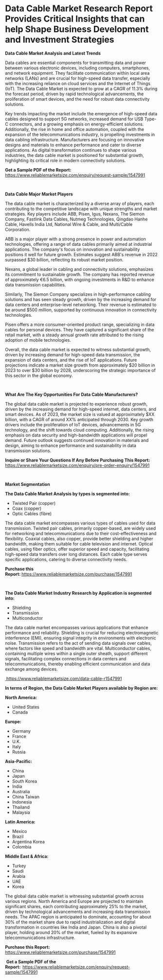 <p><h1>Data Cable Market Research Report Provides Critical Insights that can help Shape Business Development and Investment Strategies</h1></p><p><strong>Data Cable Market Analysis and Latest Trends</strong></p>
<p><p>Data cables are essential components for transmitting data and power between various electronic devices, including computers, smartphones, and network equipment. They facilitate communication within local area networks (LANs) and are crucial for high-speed data transfer, especially with the increasing reliance on cloud services and the Internet of Things (IoT). The Data Cable Market is expected to grow at a CAGR of 11.3% during the forecast period, driven by rapid technological advancements, the proliferation of smart devices, and the need for robust data connectivity solutions.</p><p>Key trends impacting the market include the emergence of high-speed data cables designed to support 5G networks, increased demand for USB Type-C connectors, and a growing emphasis on energy-efficient solutions. Additionally, the rise in home and office automation, coupled with the expansion of the telecommunications industry, is propelling investments in data cabling infrastructure. Manufacturers are focusing on innovative designs and materials to enhance performance and cater to diverse applications. As digital transformation continues to shape various industries, the data cable market is positioned for substantial growth, highlighting its critical role in modern connectivity solutions.</p></p>
<p><strong>Get a Sample PDF of the Report:&nbsp;</strong> <a href="https://www.reliablemarketsize.com/enquiry/request-sample/1547991?utm_campaign=2478&utm_medium=2&utm_source=Github&utm_content=ia&utm_term=15042025&utm_id=data-cable">https://www.reliablemarketsize.com/enquiry/request-sample/1547991</a></p>
<p>&nbsp;</p>
<p><strong>Data Cable Major Market Players</strong></p>
<p><p>The data cable market is characterized by a diverse array of players, each contributing to the competitive landscape with unique strengths and market strategies. Key players include ABB, Pisen, Igus, Nexans, The Siemon Company, Fastlink Data Cables, Nutmeg Technologies, Qingdao Hanhe Cable, Havells India Ltd, National Wire & Cable, and Multi/Cable Corporation.</p><p>ABB is a major player with a strong presence in power and automation technologies, offering a range of data cables primarily aimed at industrial applications. The company's focus on innovation and sustainability positions it well for future growth. Estimates suggest ABB's revenue in 2022 surpassed $30 billion, reflecting its robust market position.</p><p>Nexans, a global leader in cabling and connectivity solutions, emphasizes its commitment to sustainable growth. The company has reported revenue of approximately €6.5 billion, with ongoing investments in R&D to enhance data transmission capabilities.</p><p>Similarly, The Siemon Company specializes in high-performance cabling solutions and has seen steady growth, driven by the increasing demand for data centers and enterprise-level networking. Their revenue is estimated to be around $500 million, supported by continuous innovation in connectivity technologies.</p><p>Pisen offers a more consumer-oriented product range, specializing in data cables for personal devices. They have captured a significant share of the retail market, with a steady annual growth rate attributed to the rising adoption of mobile technologies.</p><p>Overall, the data cable market is expected to witness substantial growth, driven by increasing demand for high-speed data transmission, the expansion of data centers, and the rise of IoT applications. Future projections indicate a market size growth from approximately $20 billion in 2023 to over $30 billion by 2028, underscoring the strategic importance of this sector in the global economy.</p></p>
<p>&nbsp;</p>
<p><strong>What Are The Key Opportunities For Data Cable Manufacturers?</strong></p>
<p><p>The global data cable market is projected to experience robust growth, driven by the increasing demand for high-speed internet, data centers, and smart devices. As of 2023, the market size is valued at approximately $XX billion, with a CAGR of around XX% anticipated through 2030. Key growth drivers include the proliferation of IoT devices, advancements in 5G technology, and the shift towards cloud computing. Additionally, the rising emphasis on data security and high-bandwidth applications will propel demand. Future outlook suggests continued innovation in materials and design, aiming to enhance performance and sustainability in data transmission solutions.</p></p>
<p><strong>Inquire or Share Your Questions If Any Before Purchasing This Report:</strong> <a href="https://www.reliablemarketsize.com/enquiry/pre-order-enquiry/1547991?utm_campaign=2478&utm_medium=2&utm_source=Github&utm_content=ia&utm_term=15042025&utm_id=data-cable">https://www.reliablemarketsize.com/enquiry/pre-order-enquiry/1547991</a></p>
<p>&nbsp;</p>
<p><strong>Market Segmentation</strong></p>
<p><strong>The Data Cable Market Analysis by types is segmented into:</strong></p>
<p><ul><li>Twisted Pair (copper)</li><li>Coax (copper)</li><li>Optic Cables (fibre)</li></ul></p>
<p><p>The data cable market encompasses various types of cables used for data transmission. Twisted pair cables, primarily copper-based, are widely used for networking and telecommunications due to their cost-effectiveness and flexibility. Coaxial cables, also copper, provide better shielding and higher bandwidth, making them suitable for cable television and internet. Optical cables, using fiber optics, offer superior speed and capacity, facilitating high-speed data transfers over long distances. Each cable type serves specific applications, catering to diverse connectivity needs.</p></p>
<p><strong>Purchase this Report:&nbsp;</strong><a href="https://www.reliablemarketsize.com/purchase/1547991?utm_campaign=2478&utm_medium=2&utm_source=Github&utm_content=ia&utm_term=15042025&utm_id=data-cable">https://www.reliablemarketsize.com/purchase/1547991</a></p>
<p>&nbsp;</p>
<p><strong>The Data Cable Market Industry Research by Application is segmented into:</strong></p>
<p><ul><li>Shielding</li><li>Transmission</li><li>Multiconductor</li></ul></p>
<p><p>The data cable market encompasses various applications that enhance performance and reliability. Shielding is crucial for reducing electromagnetic interference (EMI), ensuring signal integrity in environments with electronic noise. Transmission refers to the act of sending data signals over cables, where factors like speed and bandwidth are vital. Multiconductor cables, containing multiple wires within a single outer sheath, support different signals, facilitating complex connections in data centers and telecommunications, thereby enabling efficient communication and data exchange among devices.</p></p>
<p><a href="https://www.reliablemarketsize.com/data-cable-r1547991?utm_campaign=2478&utm_medium=2&utm_source=Github&utm_content=ia&utm_term=15042025&utm_id=data-cable">&nbsp;https://www.reliablemarketsize.com/data-cable-r1547991</a></p>
<p><strong>In terms of Region, the Data Cable Market Players available by Region are:</strong></p>
<p>
    <p> <strong> North America: </strong>
        <ul>
            <li>United States</li>
            <li>Canada</li>
        </ul>
        </p> 
    <p> <strong> Europe: </strong>
        <ul>
            <li>Germany</li>
            <li>France</li>
            <li>U.K.</li>
            <li>Italy</li>
            <li>Russia</li>
        </ul>
        </p> 
    <p> <strong> Asia-Pacific: </strong>
        <ul>
            <li>China</li>
            <li>Japan</li>
            <li>South Korea</li>
            <li>India</li>
            <li>Australia</li>
            <li>China Taiwan</li>
            <li>Indonesia</li>
            <li>Thailand</li>
            <li>Malaysia</li>
        </ul>
        </p> 
    <p> <strong> Latin America: </strong>
        <ul>
            <li>Mexico</li>
            <li>Brazil</li>
            <li>Argentina Korea</li>
            <li>Colombia</li>
        </ul>
        </p> 
    <p> <strong> Middle East & Africa: </strong>
        <ul>
            <li>Turkey</li>
            <li>Saudi</li>
            <li>Arabia</li>
            <li>UAE</li>
            <li>Korea</li>
        </ul>
    </p>
    </p>
<p><p>The global data cable market is witnessing substantial growth across various regions. North America and Europe are projected to maintain significant shares, each contributing approximately 25% to the market, driven by technological advancements and increasing data transmission needs. The APAC region is anticipated to dominate, accounting for about 30% of the market share due to rapid industrialization and digital transformation in countries like India and Japan. China is also a pivotal player, holding around 20% of the market, fueled by its expansive telecommunications infrastructure.</p></p>
<p><strong>Purchase this Report: </strong><a href="https://www.reliablemarketsize.com/purchase/1547991?utm_campaign=2478&utm_medium=2&utm_source=Github&utm_content=ia&utm_term=15042025&utm_id=data-cable">https://www.reliablemarketsize.com/purchase/1547991</a></p>
<p>&nbsp;<strong>Get a Sample PDF of the Report:&nbsp;&nbsp;</strong><a href="https://www.reliablemarketsize.com/enquiry/request-sample/1547991?utm_campaign=2478&utm_medium=2&utm_source=Github&utm_content=ia&utm_term=15042025&utm_id=data-cable">https://www.reliablemarketsize.com/enquiry/request-sample/1547991</a></p>
<p><strong></strong></p>
<p><p></p><p></p><p></p></p>